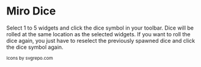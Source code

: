 
# Miro Dice

Select 1 to 5 widgets and click the dice symbol in your toolbar. Dice will be rolled at the same location as the selected widgets. If you want to roll the dice again, you just have to reselect the previously spawned dice and click the dice symbol again.

<sup>Icons by svgrepo.com</sup>